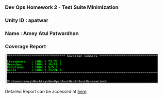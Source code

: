 ### Dev Ops Homework 2 - Test Suite Minimization

### Unity ID : apatwar
### Name : Amey Atul Patwardhan
### Coverage Report

![ScreenShot](CoverageReport.png)

Detailed Report can be accessed at [here](https://github.com/ameyp1992/Homework2DevOps/blob/master/coverage/lcov-report/index.html)




